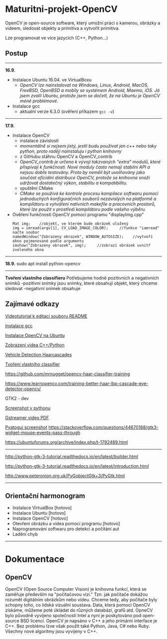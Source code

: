 # Maturitni-projekt-OpenCV
OpenCV je open-source software, který umožní práci s kamerou, obrázky a videem, sledovat objekty a primitiva a vytvořit primitiva.

Lze programovat ve více jazycích (C++, Python...)

## Postup
---
**16.9.**
* Instalace Ubuntu 16.04. ve VirtualBoxu
  - *OpenCV lze nainstalovat na Windows, Linux, Android, MacOS, FreeBSD, OpenBSD a mobily se systémem Android, Maemo, iOS. Já jsem zvolil Ubuntu, protože jsem se dočetl, že na Ubuntu je OpenCV méně problémové.*
* Instalace gcc
  - aktualní verze 6.3.0 (ověření příkazem `gcc -v`)
---  
**17.9.**
* Instalace OpenCV
  - instalace závislostí
  - *momentálně si nejsem jistý, jestli budu používat jen c++ nebo taky python, proto raději nainstaluju i python knihovny*
  - z GitHubu stáhnu OpenCV a OpenCV_contrib
  - *OpenCV_contrib je určeno k vývoji takzvaných "extra" modulů, které přispívají k funkčnosti. Nové moduly často nemají stabilní API a nejsou dobře testovány. Proto by neměli být uvolňovány jako součást oficiální distribuce OpenCV, protože se knihovna snaží udržovat dostatečný výkon, stabilitu a kompatibilitu.*
  - spuštění CMake
  - *CMake se používá ke kontrole procesu kompilace softwaru pomocí jednoduchých konfiguračních souborů nezávislých na platformě a kompilátoru a vytváření nativních makefile a pracovních prostorů, které lze použít v prostředí kompilátoru podle vašeho výběru.*
* Ověření funkčnosti OpenCV pomocí programu "displayImg.cpp"
    ```
    Mat img;    //objekt, ve kterém bude obrázek uložený
    img = imread(argv[1], CV_LOAD_IMAGE_COLOR);     //funkce "iamread" načte soubor
    namedWindow("Zobrazeny obrazek", WINDOW_AUTOSIZE);    //vytvoří okno pojmenované podle argumentu
    imshow("Zobrazeny obrazek", img);     //zobrazí obrázek uvnitř zvoleného okna  
    ```
---    

**18.9.**
sudo apt install python-opencv

---

**Tvoření vlastního classifieru**
Potřebujeme hodně pozitivních a negativních snímků
  -pozitivní snímky jsou snímky, které obsahují objekt, který chceme sledovat
  -negativní snímek obsahuje


## Zajímavé odkazy 
[Videotutorial k editaci souboru README](https://www.youtube.com/watch?v=4UTSEKzsSvM)

[Instalace gcc](https://gist.github.com/application2000/73fd6f4bf1be6600a2cf9f56315a2d91) 

[Instalace OpenCV na Ubuntu](http://www.learnopencv.com/install-opencv3-on-ubuntu/)

[Zobrazení videa C++/Python](https://www.learnopencv.com/read-write-and-display-a-video-using-opencv-cpp-python/)

[Vehicle Detection Haarcascades](https://github.com/andrewssobral/vehicle_detection_haarcascades)

[Tvoření vlastního classifier](http://coding-robin.de/2013/07/22/train-your-own-opencv-haar-classifier.html)

https://github.com/mrnugget/opencv-haar-classifier-training

https://www.learnopencv.com/training-better-haar-lbp-cascade-eye-detector-opencv/

GTK2 - dev

[Screenshot v pythonu](https://gist.github.com/initbrain/6628609)

[Gstreamer video PDF](http://brettviren.github.io/pygst-tutorial-org/pygst-tutorial.pdf)

[Pyatogui screenshot](http://pyautogui.readthedocs.io/en/latest/screenshot.html)
https://stackoverflow.com/questions/44670188/gtk3-widget-mouse-events-pass-through

https://ubuntuforums.org/archive/index.php/t-1792489.html

---

http://python-gtk-3-tutorial.readthedocs.io/en/latest/builder.html

http://python-gtk-3-tutorial.readthedocs.io/en/latest/introduction.html

http://www.peteronion.org.uk/PyGobjectGtk+3/PyGtk.html

---

## Orientační harmonogram
- Instalace VirtualBox    [hotovo]
- Instalace Ubuntu    [hotovo]
- Instalace OpenCV    [hotovo]
- Otevření obrázku a videa pomocí programu    [hotovo]
- Naprogramování softwaru pro detekci a počítání aut
- Ladění chyb

---

# Dokumentace

## OpenCV

OpenCV (Open Source Computer Vision) je knihovna funkcí, která se zaměřuje především na "počítačovou vizi." Tzn. jak počítače dokážou rozumět digitálním obrázkům nebo videu. Chceme tedy, aby počítače byly schopny toho, co lidská vizuální soustava. Data, která pomocí OpenCV získáme, můžeme poté úkládat do různých databází, grafů atd. OpneCV bylo původně vyvíjeno společností Intel a nyní je poskytováno pod open-source BSD licencí.
OpenCV je napsáno v C++ a jeho primární interface je C++. Bez problému lzve však použít také Python, Java, C# nebo Ruby. Všechny nové algoritmy jsou vyvíjeny v C++.

